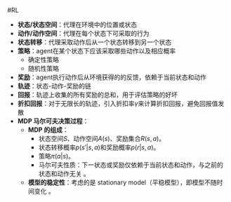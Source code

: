 #RL 
- **状态/状态空间**：代理在环境中的位置或状态
- **动作/动作空间**：代理在每个状态下可采取的行为
- **状态转移**：代理采取动作后从一个状态转移到另一个状态
- **策略**：agent在某个状态下应该采取哪些动作以及相应概率
	- 确定性策略
	- 随机性策略
- **奖励**：agent执行动作后从环境获得的的反馈，依赖于当前状态和动作
- **轨迹**：状态-动作-奖励的链
- **回报**：轨迹上收集的所有奖励的总和，用于评估策略的好坏
- **折扣回报**：对于无限长的轨迹，引入折扣率$\gamma$来计算折扣回报，避免回报值发散
- **MDP 马尔可夫决策过程**：
	- **MDP 的组成**：
		- 状态空间$S$、动作空间$A(s)$、奖励集合$R(s,a)$。
		- 状态转移概率$p(s'|s,a)$和奖励概率$p(r|s,a)$。
		- 策略$\pi(a|s)$。
		- 马尔可夫性质：下一状态或奖励仅依赖于当前状态和动作，与之前的状态和动作无关 。
	- **模型的稳定性**：考虑的是 stationary model（平稳模型），即模型不随时间变化 。